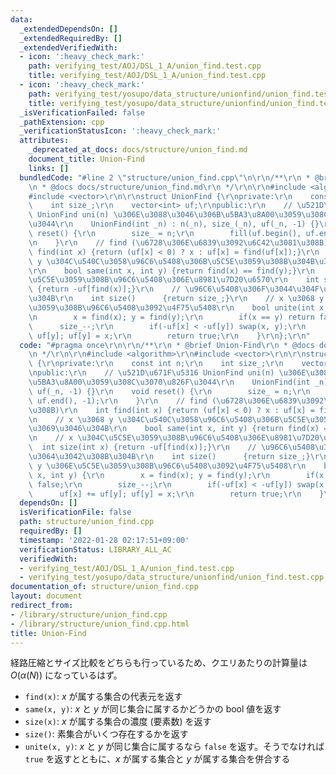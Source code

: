 ```yaml
---
data:
  _extendedDependsOn: []
  _extendedRequiredBy: []
  _extendedVerifiedWith:
  - icon: ':heavy_check_mark:'
    path: verifying_test/AOJ/DSL_1_A/union_find.test.cpp
    title: verifying_test/AOJ/DSL_1_A/union_find.test.cpp
  - icon: ':heavy_check_mark:'
    path: verifying_test/yosupo/data_structure/unionfind/union_find.test.cpp
    title: verifying_test/yosupo/data_structure/unionfind/union_find.test.cpp
  _isVerificationFailed: false
  _pathExtension: cpp
  _verificationStatusIcon: ':heavy_check_mark:'
  attributes:
    _deprecated_at_docs: docs/structure/union_find.md
    document_title: Union-Find
    links: []
  bundledCode: "#line 2 \"structure/union_find.cpp\"\n\r\n/**\r\n * @brief Union-Find\r\
    \n * @docs docs/structure/union_find.md\r\n */\r\n\r\n#include <algorithm>\r\n\
    #include <vector>\r\n\r\nstruct UnionFind {\r\nprivate:\r\n    const int n;\r\n\
    \    int size_;\r\n    vector<int> uf;\r\npublic:\r\n    // \u521D\u671F\u5316\
    \ UnionFind uni(n) \u306E\u3088\u3046\u306B\u5BA3\u8A00\u3059\u308C\u3070\u826F\
    \u3044\r\n    UnionFind(int _n) : n(_n), size_(_n), uf(_n, -1) {}\r\n    void\
    \ reset() {\r\n        size_ = n;\r\n        fill(uf.begin(), uf.end(), -1);\r\
    \n    }\r\n    // find (\u6728\u306E\u6839\u3092\u6C42\u3081\u308B)\r\n    int\
    \ find(int x) {return (uf[x] < 0) ? x : uf[x] = find(uf[x]);}\r\n    // x \u3068\
    \ y \u304C\u540C\u3058\u96C6\u5408\u306B\u5C5E\u3059\u308B\u304B\u3069\u3046\u304B\
    \r\n    bool same(int x, int y) {return find(x) == find(y);}\r\n    // x \u304C\
    \u5C5E\u3059\u308B\u96C6\u5408\u306E\u8981\u7D20\u6570\r\n    int size(int x)\
    \ {return -uf[find(x)];}\r\n    // \u96C6\u5408\u306F\u3044\u304F\u3064\u3042\u308B\
    \u304B\r\n    int size()      {return size_;}\r\n    // x \u3068 y \u306E\u5C5E\
    \u3059\u308B\u96C6\u5408\u3092\u4F75\u5408\r\n    bool unite(int x, int y) {\r\
    \n        x = find(x); y = find(y);\r\n        if(x == y) return false;\r\n  \
    \      size_--;\r\n        if(-uf[x] < -uf[y]) swap(x, y);\r\n        uf[x] +=\
    \ uf[y]; uf[y] = x;\r\n        return true;\r\n    }\r\n};\r\n"
  code: "#pragma once\r\n\r\n/**\r\n * @brief Union-Find\r\n * @docs docs/structure/union_find.md\r\
    \n */\r\n\r\n#include <algorithm>\r\n#include <vector>\r\n\r\nstruct UnionFind\
    \ {\r\nprivate:\r\n    const int n;\r\n    int size_;\r\n    vector<int> uf;\r\
    \npublic:\r\n    // \u521D\u671F\u5316 UnionFind uni(n) \u306E\u3088\u3046\u306B\
    \u5BA3\u8A00\u3059\u308C\u3070\u826F\u3044\r\n    UnionFind(int _n) : n(_n), size_(_n),\
    \ uf(_n, -1) {}\r\n    void reset() {\r\n        size_ = n;\r\n        fill(uf.begin(),\
    \ uf.end(), -1);\r\n    }\r\n    // find (\u6728\u306E\u6839\u3092\u6C42\u3081\
    \u308B)\r\n    int find(int x) {return (uf[x] < 0) ? x : uf[x] = find(uf[x]);}\r\
    \n    // x \u3068 y \u304C\u540C\u3058\u96C6\u5408\u306B\u5C5E\u3059\u308B\u304B\
    \u3069\u3046\u304B\r\n    bool same(int x, int y) {return find(x) == find(y);}\r\
    \n    // x \u304C\u5C5E\u3059\u308B\u96C6\u5408\u306E\u8981\u7D20\u6570\r\n  \
    \  int size(int x) {return -uf[find(x)];}\r\n    // \u96C6\u5408\u306F\u3044\u304F\
    \u3064\u3042\u308B\u304B\r\n    int size()      {return size_;}\r\n    // x \u3068\
    \ y \u306E\u5C5E\u3059\u308B\u96C6\u5408\u3092\u4F75\u5408\r\n    bool unite(int\
    \ x, int y) {\r\n        x = find(x); y = find(y);\r\n        if(x == y) return\
    \ false;\r\n        size_--;\r\n        if(-uf[x] < -uf[y]) swap(x, y);\r\n  \
    \      uf[x] += uf[y]; uf[y] = x;\r\n        return true;\r\n    }\r\n};\r\n"
  dependsOn: []
  isVerificationFile: false
  path: structure/union_find.cpp
  requiredBy: []
  timestamp: '2022-01-28 02:17:51+09:00'
  verificationStatus: LIBRARY_ALL_AC
  verifiedWith:
  - verifying_test/AOJ/DSL_1_A/union_find.test.cpp
  - verifying_test/yosupo/data_structure/unionfind/union_find.test.cpp
documentation_of: structure/union_find.cpp
layout: document
redirect_from:
- /library/structure/union_find.cpp
- /library/structure/union_find.cpp.html
title: Union-Find
---
```

経路圧縮とサイズ比較をどちらも行っているため、クエリあたりの計算量は $O(\alpha(N))$ になっているはず。

- `find(x)`: $x$ が属する集合の代表元を返す
- `same(x, y)`: $x$ と $y$ が同じ集合に属するかどうかの bool 値を返す
- `size(x)`: $x$ が属する集合の濃度 (要素数) を返す
- `size()`: 素集合がいくつ存在するかを返す
- `unite(x, y)`: $x$ と $y$ が同じ集合に属するなら `false` を返す。そうでなければ `true` を返すとともに、$x$ が属する集合と $y$ が属する集合を併合する
